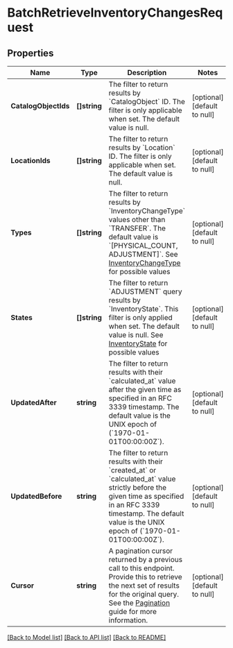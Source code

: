 # BatchRetrieveInventoryChangesRequest

## Properties
Name | Type | Description | Notes
------------ | ------------- | ------------- | -------------
**CatalogObjectIds** | **[]string** | The filter to return results by &#x60;CatalogObject&#x60; ID. The filter is only applicable when set. The default value is null. | [optional] [default to null]
**LocationIds** | **[]string** | The filter to return results by &#x60;Location&#x60; ID.  The filter is only applicable when set. The default value is null. | [optional] [default to null]
**Types** | **[]string** | The filter to return results by &#x60;InventoryChangeType&#x60; values other than &#x60;TRANSFER&#x60;. The default value is &#x60;[PHYSICAL_COUNT, ADJUSTMENT]&#x60;. See [InventoryChangeType](#type-inventorychangetype) for possible values | [optional] [default to null]
**States** | **[]string** | The filter to return &#x60;ADJUSTMENT&#x60; query results by &#x60;InventoryState&#x60;. This filter is only applied when set. The default value is null. See [InventoryState](#type-inventorystate) for possible values | [optional] [default to null]
**UpdatedAfter** | **string** | The filter to return results with their &#x60;calculated_at&#x60; value   after the given time as specified in an RFC 3339 timestamp.  The default value is the UNIX epoch of (&#x60;1970-01-01T00:00:00Z&#x60;). | [optional] [default to null]
**UpdatedBefore** | **string** | The filter to return results with their &#x60;created_at&#x60; or &#x60;calculated_at&#x60; value   strictly before the given time as specified in an RFC 3339 timestamp.  The default value is the UNIX epoch of (&#x60;1970-01-01T00:00:00Z&#x60;). | [optional] [default to null]
**Cursor** | **string** | A pagination cursor returned by a previous call to this endpoint. Provide this to retrieve the next set of results for the original query.  See the [Pagination](https://developer.squareup.com/docs/working-with-apis/pagination) guide for more information. | [optional] [default to null]

[[Back to Model list]](../README.md#documentation-for-models) [[Back to API list]](../README.md#documentation-for-api-endpoints) [[Back to README]](../README.md)

